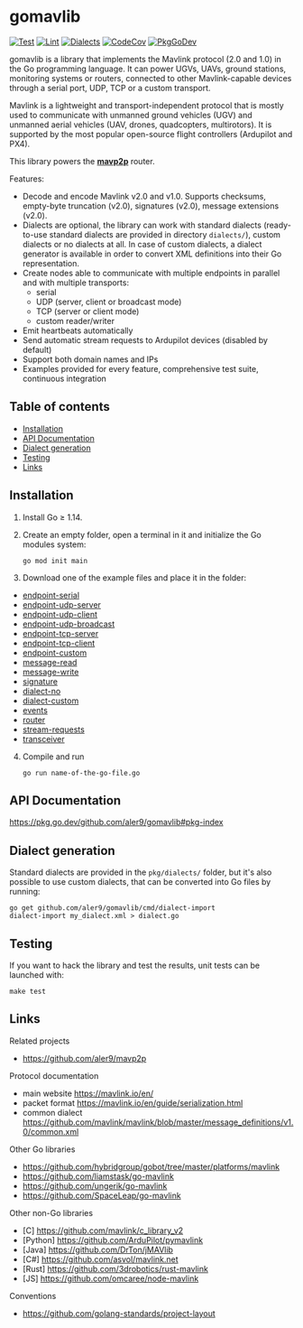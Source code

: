 
# gomavlib

[![Test](https://github.com/aler9/gomavlib/workflows/test/badge.svg)](https://github.com/aler9/gomavlib/actions?query=workflow:test)
[![Lint](https://github.com/aler9/gomavlib/workflows/lint/badge.svg)](https://github.com/aler9/gomavlib/actions?query=workflow:lint)
[![Dialects](https://github.com/aler9/gomavlib/workflows/dialects/badge.svg)](https://github.com/aler9/gomavlib/actions?query=workflow:dialects)
[![CodeCov](https://codecov.io/gh/aler9/gomavlib/branch/main/graph/badge.svg)](https://codecov.io/gh/aler9/gomavlib/branch/main)
[![PkgGoDev](https://pkg.go.dev/badge/github.com/aler9/gomavlib)](https://pkg.go.dev/github.com/aler9/gomavlib#pkg-index)

gomavlib is a library that implements the Mavlink protocol (2.0 and 1.0) in the Go programming language. It can power UGVs, UAVs, ground stations, monitoring systems or routers, connected to other Mavlink-capable devices through a serial port, UDP, TCP or a custom transport.

Mavlink is a lightweight and transport-independent protocol that is mostly used to communicate with unmanned ground vehicles (UGV) and unmanned aerial vehicles (UAV, drones, quadcopters, multirotors). It is supported by the most popular open-source flight controllers (Ardupilot and PX4).

This library powers the [**mavp2p**](https://github.com/aler9/mavp2p) router.

Features:

* Decode and encode Mavlink v2.0 and v1.0. Supports checksums, empty-byte truncation (v2.0), signatures (v2.0), message extensions (v2.0).
* Dialects are optional, the library can work with standard dialects (ready-to-use standard dialects are provided in directory `dialects/`), custom dialects or no dialects at all. In case of custom dialects, a dialect generator is available in order to convert XML definitions into their Go representation.
* Create nodes able to communicate with multiple endpoints in parallel and with multiple transports:
  * serial
  * UDP (server, client or broadcast mode)
  * TCP (server or client mode)
  * custom reader/writer
* Emit heartbeats automatically
* Send automatic stream requests to Ardupilot devices (disabled by default)
* Support both domain names and IPs
* Examples provided for every feature, comprehensive test suite, continuous integration

## Table of contents

* [Installation](#installation)
* [API Documentation](#api-documentation)
* [Dialect generation](#dialect-generation)
* [Testing](#testing)
* [Links](#links)

## Installation

1. Install Go &ge; 1.14.

2. Create an empty folder, open a terminal in it and initialize the Go modules system:

   ```
   go mod init main
   ```

3. Download one of the example files and place it in the folder:

  * [endpoint-serial](examples/endpoint-serial/main.go)
  * [endpoint-udp-server](examples/endpoint-udp-server/main.go)
  * [endpoint-udp-client](examples/endpoint-udp-client/main.go)
  * [endpoint-udp-broadcast](examples/endpoint-udp-broadcast/main.go)
  * [endpoint-tcp-server](examples/endpoint-tcp-server/main.go)
  * [endpoint-tcp-client](examples/endpoint-tcp-client/main.go)
  * [endpoint-custom](examples/endpoint-custom/main.go)
  * [message-read](examples/message-read/main.go)
  * [message-write](examples/message-write/main.go)
  * [signature](examples/signature/main.go)
  * [dialect-no](examples/dialect-no/main.go)
  * [dialect-custom](examples/dialect-custom/main.go)
  * [events](examples/events/main.go)
  * [router](examples/router/main.go)
  * [stream-requests](examples/stream-requests/main.go)
  * [transceiver](examples/transceiver/main.go)

4. Compile and run

   ```
   go run name-of-the-go-file.go
   ```

## API Documentation

https://pkg.go.dev/github.com/aler9/gomavlib#pkg-index

## Dialect generation

Standard dialects are provided in the `pkg/dialects/` folder, but it's also possible to use custom dialects, that can be converted into Go files by running:

```
go get github.com/aler9/gomavlib/cmd/dialect-import
dialect-import my_dialect.xml > dialect.go
```

## Testing

If you want to hack the library and test the results, unit tests can be launched with:

```
make test
```

## Links

Related projects

* https://github.com/aler9/mavp2p

Protocol documentation

* main website https://mavlink.io/en/
* packet format https://mavlink.io/en/guide/serialization.html
* common dialect https://github.com/mavlink/mavlink/blob/master/message_definitions/v1.0/common.xml

Other Go libraries

* https://github.com/hybridgroup/gobot/tree/master/platforms/mavlink
* https://github.com/liamstask/go-mavlink
* https://github.com/ungerik/go-mavlink
* https://github.com/SpaceLeap/go-mavlink

Other non-Go libraries

* [C] https://github.com/mavlink/c_library_v2
* [Python] https://github.com/ArduPilot/pymavlink
* [Java] https://github.com/DrTon/jMAVlib
* [C#] https://github.com/asvol/mavlink.net
* [Rust] https://github.com/3drobotics/rust-mavlink
* [JS] https://github.com/omcaree/node-mavlink

Conventions

* https://github.com/golang-standards/project-layout
